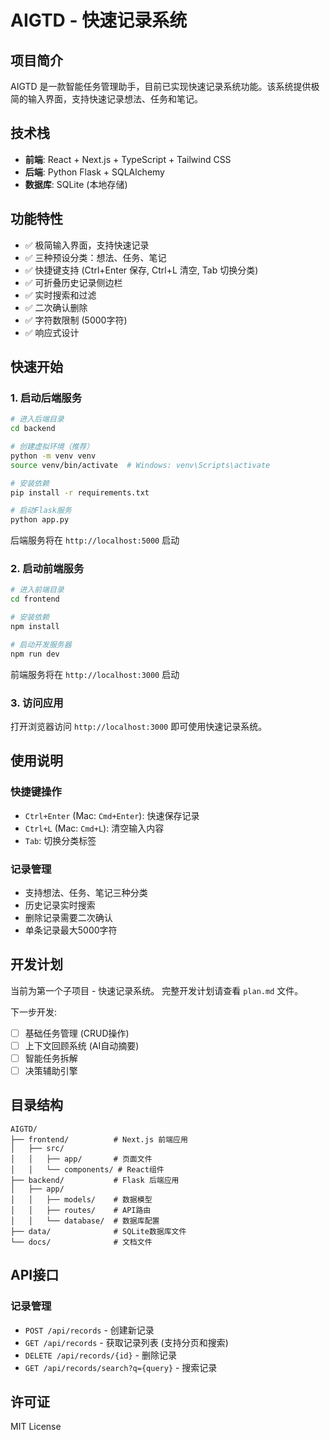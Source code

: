 # AIGTD - 快速记录系统

## 项目简介
AIGTD 是一款智能任务管理助手，目前已实现快速记录系统功能。该系统提供极简的输入界面，支持快速记录想法、任务和笔记。

## 技术栈
- **前端**: React + Next.js + TypeScript + Tailwind CSS
- **后端**: Python Flask + SQLAlchemy
- **数据库**: SQLite (本地存储)

## 功能特性
- ✅ 极简输入界面，支持快速记录
- ✅ 三种预设分类：想法、任务、笔记
- ✅ 快捷键支持 (Ctrl+Enter 保存, Ctrl+L 清空, Tab 切换分类)
- ✅ 可折叠历史记录侧边栏
- ✅ 实时搜索和过滤
- ✅ 二次确认删除
- ✅ 字符数限制 (5000字符)
- ✅ 响应式设计

## 快速开始

### 1. 启动后端服务

```bash
# 进入后端目录
cd backend

# 创建虚拟环境（推荐）
python -m venv venv
source venv/bin/activate  # Windows: venv\Scripts\activate

# 安装依赖
pip install -r requirements.txt

# 启动Flask服务
python app.py
```

后端服务将在 `http://localhost:5000` 启动

### 2. 启动前端服务

```bash
# 进入前端目录
cd frontend

# 安装依赖
npm install

# 启动开发服务器
npm run dev
```

前端服务将在 `http://localhost:3000` 启动

### 3. 访问应用

打开浏览器访问 `http://localhost:3000` 即可使用快速记录系统。

## 使用说明

### 快捷键操作
- `Ctrl+Enter` (Mac: `Cmd+Enter`): 快速保存记录
- `Ctrl+L` (Mac: `Cmd+L`): 清空输入内容  
- `Tab`: 切换分类标签

### 记录管理
- 支持想法、任务、笔记三种分类
- 历史记录实时搜索
- 删除记录需要二次确认
- 单条记录最大5000字符

## 开发计划

当前为第一个子项目 - 快速记录系统。
完整开发计划请查看 `plan.md` 文件。

下一步开发:
- [ ] 基础任务管理 (CRUD操作)
- [ ] 上下文回顾系统 (AI自动摘要)
- [ ] 智能任务拆解
- [ ] 决策辅助引擎

## 目录结构

```
AIGTD/
├── frontend/          # Next.js 前端应用
│   ├── src/
│   │   ├── app/       # 页面文件
│   │   └── components/ # React组件
├── backend/           # Flask 后端应用
│   ├── app/
│   │   ├── models/    # 数据模型
│   │   ├── routes/    # API路由
│   │   └── database/  # 数据库配置
├── data/              # SQLite数据库文件
└── docs/              # 文档文件
```

## API接口

### 记录管理
- `POST /api/records` - 创建新记录
- `GET /api/records` - 获取记录列表 (支持分页和搜索)
- `DELETE /api/records/{id}` - 删除记录
- `GET /api/records/search?q={query}` - 搜索记录

## 许可证
MIT License 
